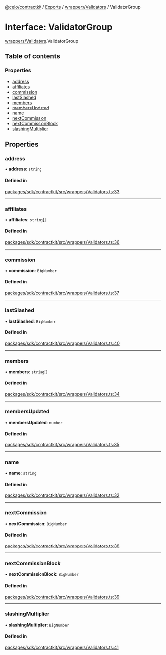 [@celo/contractkit](../README.md) / [Exports](../modules.md) / [wrappers/Validators](../modules/wrappers_Validators.md) / ValidatorGroup

# Interface: ValidatorGroup

[wrappers/Validators](../modules/wrappers_Validators.md).ValidatorGroup

## Table of contents

### Properties

- [address](wrappers_Validators.ValidatorGroup.md#address)
- [affiliates](wrappers_Validators.ValidatorGroup.md#affiliates)
- [commission](wrappers_Validators.ValidatorGroup.md#commission)
- [lastSlashed](wrappers_Validators.ValidatorGroup.md#lastslashed)
- [members](wrappers_Validators.ValidatorGroup.md#members)
- [membersUpdated](wrappers_Validators.ValidatorGroup.md#membersupdated)
- [name](wrappers_Validators.ValidatorGroup.md#name)
- [nextCommission](wrappers_Validators.ValidatorGroup.md#nextcommission)
- [nextCommissionBlock](wrappers_Validators.ValidatorGroup.md#nextcommissionblock)
- [slashingMultiplier](wrappers_Validators.ValidatorGroup.md#slashingmultiplier)

## Properties

### address

• **address**: `string`

#### Defined in

[packages/sdk/contractkit/src/wrappers/Validators.ts:33](https://github.com/celo-org/developer-tooling/blob/master/packages/sdk/contractkit/src/wrappers/Validators.ts#L33)

___

### affiliates

• **affiliates**: `string`[]

#### Defined in

[packages/sdk/contractkit/src/wrappers/Validators.ts:36](https://github.com/celo-org/developer-tooling/blob/master/packages/sdk/contractkit/src/wrappers/Validators.ts#L36)

___

### commission

• **commission**: `BigNumber`

#### Defined in

[packages/sdk/contractkit/src/wrappers/Validators.ts:37](https://github.com/celo-org/developer-tooling/blob/master/packages/sdk/contractkit/src/wrappers/Validators.ts#L37)

___

### lastSlashed

• **lastSlashed**: `BigNumber`

#### Defined in

[packages/sdk/contractkit/src/wrappers/Validators.ts:40](https://github.com/celo-org/developer-tooling/blob/master/packages/sdk/contractkit/src/wrappers/Validators.ts#L40)

___

### members

• **members**: `string`[]

#### Defined in

[packages/sdk/contractkit/src/wrappers/Validators.ts:34](https://github.com/celo-org/developer-tooling/blob/master/packages/sdk/contractkit/src/wrappers/Validators.ts#L34)

___

### membersUpdated

• **membersUpdated**: `number`

#### Defined in

[packages/sdk/contractkit/src/wrappers/Validators.ts:35](https://github.com/celo-org/developer-tooling/blob/master/packages/sdk/contractkit/src/wrappers/Validators.ts#L35)

___

### name

• **name**: `string`

#### Defined in

[packages/sdk/contractkit/src/wrappers/Validators.ts:32](https://github.com/celo-org/developer-tooling/blob/master/packages/sdk/contractkit/src/wrappers/Validators.ts#L32)

___

### nextCommission

• **nextCommission**: `BigNumber`

#### Defined in

[packages/sdk/contractkit/src/wrappers/Validators.ts:38](https://github.com/celo-org/developer-tooling/blob/master/packages/sdk/contractkit/src/wrappers/Validators.ts#L38)

___

### nextCommissionBlock

• **nextCommissionBlock**: `BigNumber`

#### Defined in

[packages/sdk/contractkit/src/wrappers/Validators.ts:39](https://github.com/celo-org/developer-tooling/blob/master/packages/sdk/contractkit/src/wrappers/Validators.ts#L39)

___

### slashingMultiplier

• **slashingMultiplier**: `BigNumber`

#### Defined in

[packages/sdk/contractkit/src/wrappers/Validators.ts:41](https://github.com/celo-org/developer-tooling/blob/master/packages/sdk/contractkit/src/wrappers/Validators.ts#L41)
